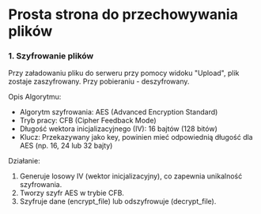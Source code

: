 # Prosta strona do przechowywania plików

### 1. Szyfrowanie plików

Przy załadowaniu pliku do serweru przy pomocy widoku "Upload", plik zostaje zaszyfrowany. Przy pobieraniu - deszyfrowany.


Opis Algorytmu:
- Algorytm szyfrowania: AES (Advanced Encryption Standard)
- Tryb pracy: CFB (Cipher Feedback Mode)
- Długość wektora inicjalizacyjnego (IV): 16 bajtów (128 bitów)
- Klucz: Przekazywany jako key, powinien mieć odpowiednią długość dla AES (np. 16, 24 lub 32 bajty)

Działanie:
1. Generuje losowy IV (wektor inicjalizacyjny), co zapewnia unikalność szyfrowania.
2. Tworzy szyfr AES w trybie CFB.
3. Szyfruje dane (encrypt_file) lub odszyfrowuje (decrypt_file).
